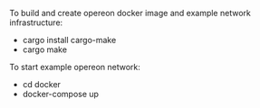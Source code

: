 To build and create opereon docker image and example network infrastructure:
- cargo install cargo-make
- cargo make

To start example opereon network:
- cd docker
- docker-compose up
